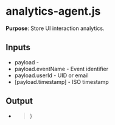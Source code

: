 # analytics-agent.js

**Purpose**: Store UI interaction analytics.

## Inputs
- payload -
- payload.eventName - Event identifier
- payload.userId - UID or email
- [payload.timestamp] - ISO timestamp

## Output
- >}

